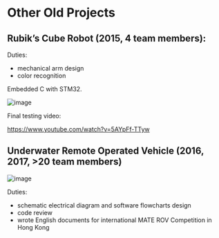 # Other Old Projects
## Rubik’s Cube Robot (2015, 4 team members):
Duties: 
- mechanical arm design
- color recognition

Embedded C with STM32.

![image](https://user-images.githubusercontent.com/89890055/212551136-a07c433e-9f21-4e50-991e-02c551078406.png)

Final testing video:

https://www.youtube.com/watch?v=5AYpFf-TTyw

## Underwater Remote Operated Vehicle (2016, 2017, >20 team members)

![image](https://user-images.githubusercontent.com/89890055/212551290-41f59dc5-533e-4923-bb89-122bae66042f.png)

Duties: 
- schematic electrical diagram and software flowcharts design
- code review
- wrote English documents for international MATE ROV Competition in Hong Kong

